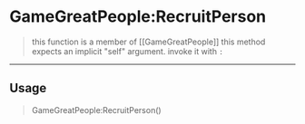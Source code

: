 # GameGreatPeople:RecruitPerson
> this function is a member of [[GameGreatPeople]]
> this method expects an implicit "self" argument. invoke it with `:`
-----
## Usage
> GameGreatPeople:RecruitPerson()
